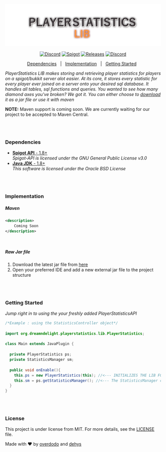 <div align="center" id="top"> 
  <img src="./res/banner.png" alt="Playerstatistics" />
</div>

<p align="center">
  <a href="https://discord.gg/p8Brtwj"><img alt="Discord" src="https://img.shields.io/discord/435431724831211522?color=%237289DA&label=%20%E2%80%8E%20%E2%80%8E%20%E2%80%8EDiscord%20%E2%80%8E&logo=Discord&logoColor=%237289DA&style=flat-square"></a>
  <a href="https://spigotmc.org/"><img alt="Spigot" src="https://img.shields.io/github/v/release/dream-n-delight/playerstatistics?color=%23EF8D1D&label=Spigot&style=flat-square"></a>
  <a href="https://github.com/Dream-n-Delight/PlayerStatistics/releases"><img alt="Releases" src="https://img.shields.io/github/v/release/dream-n-delight/playerstatistics?color=%2354f95f&label=Latest%20Release&logo=GitHub&logoColor=%2354f95f&style=flat-square"></a>
  <a href="https://en.wikipedia.org/wiki/MIT_License"><img alt="Discord" src="https://img.shields.io/github/license/dream-n-delight/playerstatistics?color=%23f9a154&label=License&style=flat-square"></a>
</p>
<p align="center">
  <a href="https://github.com/Dream-n-Delight/PlayerStatistics/blob/pilot/README.md#dependencies">Dependencies</a> &#xa0; | &#xa0;
  <a href="https://github.com/Dream-n-Delight/PlayerStatistics/blob/pilot/README.md#implementation">Implementation</a> &#xa0; | &#xa0;
  <a href="https://github.com/Dream-n-Delight/PlayerStatistics/tree/pilot#getting-started">Getting Started</a> &#xa0;
</p>

*PlayerStatistics LIB makes storing and retrieving player statistics for players on a spigot/bukkit server alot easier. At its core, it stores every statistic for every player ever joined on a server onto your desired sql database. It handles all tables, sql functions and queries. You wanted to see how many diamond axes you've broken? We got it. You can either choose to [download](https://github.com/Dream-n-Delight/PlayerStatistics/releases) it as a jar file or use it with maven*

**NOTE:** Maven support is coming soon. We are currently waiting for our project to be accepted to Maven Central.

<br>
<br>

### Dependencies ###
- [**Spigot API** - 1.8+](https://hub.spigotmc.org/jenkins/job/BuildTools/)<br>
  *Spigot-API is licensed under the GNU General Public License v3.0*<br>
- [**Java JDK** - 1.8+](https://www.oracle.com/java/technologies/javase/javase-jdk8-downloads.html)<br>
  *This software is licensed under the Oracle BSD License*
  
<br>
<br>

### Implementation ###

<h5>Maven</h5>

```xml
<description>
    Coming Soon
</description>
```

<br>


<h5>Raw Jar file</h5>

1. Download the latest jar file from [here](https://github.com/dream-n-delight/playerstatistics/releases)
2. Open your preferred IDE and add a new external jar file to the project structure

<br>
<br>

### Getting Started ###

*Jump right in to using the your freshly added PlayerStatisticsAPI*
```java
/*Example : using the StatisticsController object*/

import org.dreamndelight.playerstatistics.lib.PlayerStatistics;

class Main extends JavaPlugin {

  private PlayerStatistics ps;
  private StatisticsManager sm;

  public void onEnable(){
    this.ps = new PlayerStatistics(this); //<--- INITIALIZES THE LIB FOR USE, PASSES JavaPlugin TO LIB.
    this.sm = ps.getStatisticsManager(); //<--- The StatisticsManager class could be used anywhere, this is what you would use to get player statistics.
  }
}
```

<br>
<br>

### License ###

This project is under license from MIT. For more details, see the [LICENSE](LICENSE.md) file.


Made with :heart: by <a href="https://github.com/overdodo" target="_blank">overdodo</a> and <a href="https://github.com/dehys" target="_blank">dehys</a>
